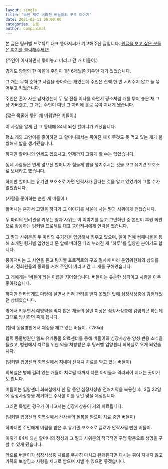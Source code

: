 ```yaml
---
layout: single
title: "묶인 채로 버려진 버들이의 구조 이야기"
date: 2021-02-11 06:00:00
categories: 감동
author: Companimal
---
```


본 글은 팅커벨 프로젝트 대표 뚱아저씨가 기고해주신 글입니다. [원글을 보고 싶은 분들은 여기를 클릭해주세요!](https://blog.naver.com/tinkerbell-project/222231354712)

(주인이 이사하면서 묶어놓고 버리고 간 개 버들이.)

경기도 양평의 한 마을에 주인이 1년 6개월쯤 키우던 개가 있었습니다.

그 개는 무척 순하고 사람을 좋아하는 개였는데 주인은 산책 한 번 시켜주지 않고 늘 묶어두고 키웠습니다.

주인은 혼자 사는 남자였는데 두 달 전쯤 이사를 하면서 평소처럼 개를 묶어 놓은 채 그냥 가버렸고, 그 개는 주인이 떠난 그 자리에 홀로 묶여 지내게 됐습니다.

(짧은 목줄에 묶인 채 버림받은 버들이.)

이 사실을 알게 된 그 동네에 84세 되신 할머니가 계셨습니다.

평소 개와 고양이를 좋아하던 그 할머니께서는 묶여진 채 아무것도 못 먹고 있는 개가 불쌍해서 밥을 챙겨줬습니다.

하지만 할머니의 연세도 있으시고, 언제까지 그렇게 할 수는 없었습니다.

동네 사람들은 연세 많으신 할머니가 힘들게 밥을 챙겨주시는 것을 보고 유기견 보호소로 보내라고 했습니다.

하지만 할머니는 유기견 보호소로 가면 안락사가 된다는 것을 알고 있었기에 그럴 수가 없었습니다.

(사람을 좋아하는 순한 개 버들이.)

할머니는 혼자서 고민을 하다가 그 이야기를 서울에 사는 딸과 사위에게 전했습니다.

두 마리의 반려견을 키우는 딸과 사위는 이 이야기를 듣고 고민하던 중 본인이 후원 회원으로 활동하는 팅커벨 프로젝트 대표 뚱아저씨에게 연락을 했습니다.

그 딸과 사위분은 두 마리의 유기견을 입양해서 키우고 있으며, 얼마 전에 컴패니몰을 통해 소개된 팅커벨 입양센터 문 앞에 버려진 다리 부러진 개 "하루"를 입양한 분이기도 합니다.

뚱아저씨는 그 사연을 듣고 팅커벨 프로젝트의 구조 절차에 따라 운영위원회와 상의를 하고, 정회원들의 동의를 거쳐 주인이 버리고 간 그 개를 구해왔습니다.

그 개에게는 ‘버들이’라는 이름을 지어줬습니다. 버들이는 유순한 성격이고 사람을 아주 좋아했습니다.

하지만 안타깝게도 마당에 살면서 전혀 관리를 받지 못했던 탓에 심장사상충에 감염돼있던 상태였습니다.

밖에서 키우면서 예방약을 먹지 않은 개들의 절반 이상은 심장사상충에 감염되곤 하는데 그대로 방치하면 죽게 됩니다.

(협력 동물병원에서 체중을 재고 있는 버들이. 7.28kg)

협력 동물병원인 헬프 유기동물 의료센터를 통해 버들이의 심장사상충 양성 반응 소식을 들었고, 병원에서 치료를 위한 약을 처방받은 후 팅커벨 입양센터 회복실로 오게 되었습니다.

(팅커벨 입양센터 회복실에서 지내며 전처치 치료를 받고 있는 버들이)

회복실은 병에 걸려 있는 개들이 치료될 때까지 다른 아이들과 격리되어 지내는 곳이기도 합니다.

버들이는 입양센터 회복실에서 한 달 동안 심장사상충 전처치약을 복용한 후, 2월 22일에 심장사상충을 제거하는 주사를 이틀 동안 맞을 예정입니다.

그러면 특별한 경우가 아니고서는 심장사상충이 거의 치료됩니다.

(팅커벨 입양센터 회복실에서 간사들의 돌봄을 받으며 치료 중인 버들이)

하마터면 주인에게 버림을 받은 후 유기견 보호소로 끌려가 안락사될 뻔한 버들이.

이렇게 84세 되신 할머니의 정성과 그 딸과 사위분의 적극적인 구명 활동으로 생명을 구할 수 있게 됐습니다.

앞으로 버들이가 심장사상충 치료를 무사히 마치고 완쾌된다면 다시는 묶여 지내지 않고 가족의 보살핌과 사랑을 제대로 받으며 지낼 수 있으면 좋겠습니다.
